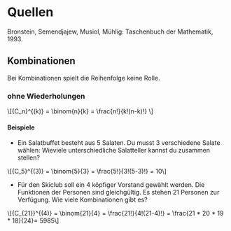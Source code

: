<!--
.. title: Wahrscheinlichkeitsrechnung
.. slug: wahrscheinlichkeitsrechnung
.. date: 2024-05-27
.. tags: Latte
.. category: 
.. link: 
.. description: 
.. type: text
.. has_math: true
-->


# Quellen

Bronstein, Semendjajew, Musiol, Mühlig: Taschenbuch der Mathematik, 1993.

## Kombinationen

Bei Kombinationen spielt die Reihenfolge keine Rolle.

### ohne Wiederholungen

\\[{C_n}^{(k)} = \binom{n}{k} = \frac{n!}{k!(n-k)!} \\]

#### Beispiele

* Ein Salatbuffet besteht aus 5 Salaten. Du musst 3 verschiedene Salate
wählen: Wieviele unterschiedliche Salatteller kannst du zusammen stellen?

\\[{C_5}^{(3)} = \binom{5}{3} = \frac{5!}{3!(5-3)!} = 10\\]

* Für den Skiclub soll ein 4 köpfiger Vorstand gewählt werden. Die
Funktionen der Personen sind gleichgültig. Es stehen 21 Personen zur
Verfügung. Wie viele Kombinationen gibt es?

\\[{C_{21}}^{(4)} = \binom{21}{4} = \frac{21!}{4!(21-4)!} = \frac{21 * 20 * 19 * 18}{24}= 5985\\]

